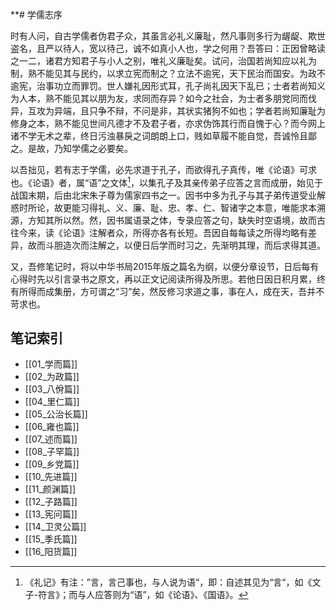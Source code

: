 **# 学儒志序

时有人问，自古学儒者伪君子众，其虽言必礼义廉耻，然凡事则多行为龌龊、欺世盗名，且严以待人，宽以待己，诚不如真小人也，学之何用？吾答曰：正因曾略读之一二，诸君方知君子与小人之别，唯礼义廉耻矣。试问，治国若尚知应以礼为制，熟不能见其与民约，以求立宪而制之？立法不逾宪，天下民治而国安。为政不逾宪，治事功立而罪罚。世人嫌礼因形式耳，孔子尚礼因天下乱已；士者若尚知义为人本，熟不能见其以朋为友，求同而存异？如今之社会，为士者多朋党同而伐异，互攻为异端，且只争不辩，不问是非，其状实猪狗不如也；学者若尚知廉耻为修身之本，熟不能见世间凡德才不及君子者，亦求伪饰其行而自愧于心？而今网上诸不学无术之辈，终日污浊暴戾之词朗朗上口，贱如草履不能自觉，吾诚怜且鄙之。是故，乃知学儒之必要矣。

以吾拙见，若有志于学儒，必先求道于孔子，而欲得孔子真传，唯《论语》可求也。《论语》者，属“语”之文体[^1]，以集孔子及其亲传弟子应答之言而成册，始见于战国末期，后由北宋朱子尊为儒家四书之一。因书中多为孔子与其子弟传道受业解惑时所论，故更能习得礼、义、廉、耻、忠、孝、仁、智诸字之本意，唯能求本溯源，方知其所以然。然，因书属语录之体，专录应答之句，缺失时空语境，故而古往今来，读《论语》注解者众，所得亦各有长短。吾因自每每读之所得均略有差异，故而斗胆造次而注解之，以便日后学而时习之，先渐明其理，而后求得其道。

又，吾修笔记时，将以中华书局2015年版之篇名为纲，以便分章设节，日后每有心得时先以引言录书之原文，再以正文记阅读所得及所思。若他日因日积月累，终有所得而成集册，方可谓之“习”矣，然反修习求道之事，事在人，成在天，吾并不苛求也。

[^1]: 《礼记》有注：”言，言己事也，与人说为语“，即：自述其见为“言“，如《文子-符言》；而与人应答则为“语”，如《论语》、《国语》。

## 笔记索引

- [[01_学而篇]]
- [[02_为政篇]]
- [[03_八佾篇]]
- [[04_里仁篇]]
- [[05_公治长篇]]
- [[06_雍也篇]]
- [[07_述而篇]]
- [[08_子罕篇]]
- [[09_乡党篇]]
- [[10_先进篇]]
- [[11_颜渊篇]]
- [[12_子路篇]]
- [[13_宪问篇]]
- [[14_卫灵公篇]]
- [[15_季氏篇]]
- [[16_阳货篇]]
